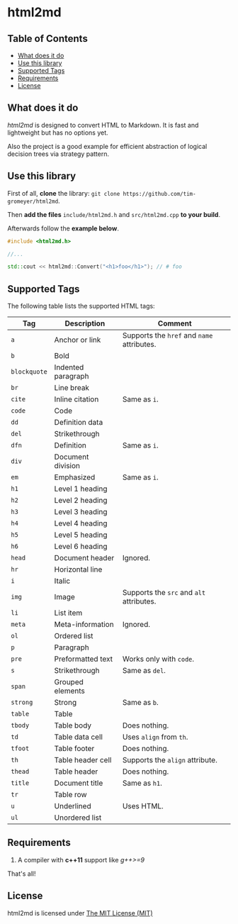 # html2md

## Table of Contents

- [What does it do](#what-does-it-do)
- [Use this library](#use-this-library)
- [Supported Tags](#supported-tags)
- [Requirements](#requirements)
- [License](#license)


## What does it do

*html2md* is designed to convert HTML to Markdown. It is fast and lightweight but has no options yet.

Also the project is a good example for efficient abstraction of logical decision trees via strategy pattern.


## Use this library

First of all, **clone** the library: `git clone https://github.com/tim-gromeyer/html2md`.  

Then **add the files** `include/html2md.h` and `src/html2md.cpp` **to your build**.  

Afterwards follow the **example below**.

```cpp
#include <html2md.h>

//...

std::cout << html2md::Convert("<h1>foo</h1>"); // # foo
```


## Supported Tags

The following table lists the supported HTML tags:


| Tag          | Description        | Comment                                    |
| ------------ | ------------------ | ------------------------------------------ |
| `a`          | Anchor or link     | Supports the `href` and `name` attributes. |
| `b`          | Bold               |                                            |
| `blockquote` | Indented paragraph |                                            |
| `br`         | Line break         |                                            |
| `cite`       | Inline citation    | Same as `i`.                               |
| `code`       | Code               |                                            |
| `dd`         | Definition data    |                                            |
| `del`        | Strikethrough      |                                            |
| `dfn`        | Definition         | Same as `i`.                               |
| `div`        | Document division  |                                            |
| `em`         | Emphasized         | Same as `i`.                               |
| `h1`         | Level 1 heading    |                                            |
| `h2`         | Level 2 heading    |                                            |
| `h3`         | Level 3 heading    |                                            |
| `h4`         | Level 4 heading    |                                            |
| `h5`         | Level 5 heading    |                                            |
| `h6`         | Level 6 heading    |                                            |
| `head`       | Document header    | Ignored.                                   |
| `hr`         | Horizontal line    |                                            |
| `i`          | Italic             |                                            |
| `img`        | Image              | Supports the `src` and `alt` attributes.   |
| `li`         | List item          |                                            |
| `meta`       | Meta-information   | Ignored.                                   |
| `ol`         | Ordered list       |                                            |
| `p`          | Paragraph          |                                            |
| `pre`        | Preformatted text  | Works only with `code`.                    |
| `s`          | Strikethrough      | Same as `del`.                             |
| `span`       | Grouped elements   |                                            |
| `strong`     | Strong             | Same as `b`.                               |
| `table`      | Table              |                                            |
| `tbody`      | Table body         | Does nothing.                              |
| `td`         | Table data cell    | Uses `align` from `th`.                    |
| `tfoot`      | Table footer       | Does nothing.                              |
| `th`         | Table header cell  | Supports the `align` attribute.            |
| `thead`      | Table header       | Does nothing.                              |
| `title`      | Document title     | Same as `h1`.                              |
| `tr`         | Table row          |                                            |
| `u`          | Underlined         | Uses HTML.                                 |
| `ul`         | Unordered list     |                                            |


## Requirements

1. A compiler with **c++11** support like *g++>=9*

That's all!

## License

html2md is licensed under [The MIT License (MIT)](https://opensource.org/licenses/MIT)
